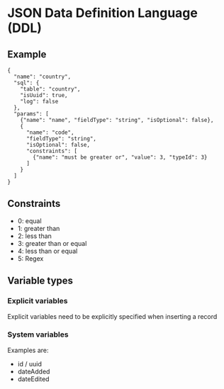 # JSON Data Definition Language (DDL)

## Example

```
{
  "name": "country",
  "sql": {
    "table": "country",
    "isUuid": true,
    "log": false
  },
  "params": [
    {"name": "name", "fieldType": "string", "isOptional": false},
    {
      "name": "code",
      "fieldType": "string",
      "isOptional": false,
      "constraints": [
        {"name": "must be greater or", "value": 3, "typeId": 3}
      ]
    }
  ]
}
```


## Constraints

* 0: equal
* 1: greater than
* 2: less than
* 3: greater than or equal
* 4: less than or equal
* 5: Regex

## Variable types

### Explicit variables

Explicit variables need to be explicitly specified when inserting a record

### System variables

Examples are:

* id / uuid
* dateAdded
* dateEdited
